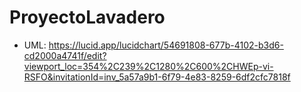 # ProyectoLavadero

- UML: https://lucid.app/lucidchart/54691808-677b-4102-b3d6-cd2000a4741f/edit?viewport_loc=354%2C239%2C1280%2C600%2CHWEp-vi-RSFO&invitationId=inv_5a57a9b1-6f79-4e83-8259-6df2cfc7818f
